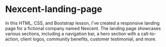 # Nexcent-landing-page
In this HTML, CSS, and Bootstrap lesson, I've created a responsive landing page for a fictional company named Nexcent. The landing page showcases various sections, including a navigation bar, a hero section with a call-to-action, client logos, community benefits, customer testimonial, and more.
